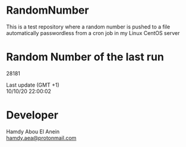 # RandomNumber    
This is a test repository where a random number is pushed to a file automatically passwordless from a cron job in my Linux CentOS server    
# Random Number of the last run   
28181
      
Last update (GMT +1)    
10/10/20 22:00:02
# Developer    
Hamdy Abou El Anein   
hamdy.aea@protonmail.com
